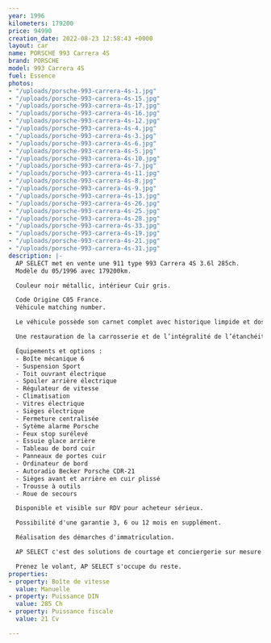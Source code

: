 ```yaml
---
year: 1996
kilometers: 179200
price: 94990
creation_date: 2022-08-23 12:58:43 +0000
layout: car
name: PORSCHE 993 Carrera 4S
brand: PORSCHE
model: 993 Carrera 4S
fuel: Essence
photos:
- "/uploads/porsche-993-carrera-4s-1.jpg"
- "/uploads/porsche-993-carrera-4s-15.jpg"
- "/uploads/porsche-993-carrera-4s-17.jpg"
- "/uploads/porsche-993-carrera-4s-16.jpg"
- "/uploads/porsche-993-carrera-4s-12.jpg"
- "/uploads/porsche-993-carrera-4s-4.jpg"
- "/uploads/porsche-993-carrera-4s-3.jpg"
- "/uploads/porsche-993-carrera-4s-6.jpg"
- "/uploads/porsche-993-carrera-4s-5.jpg"
- "/uploads/porsche-993-carrera-4s-10.jpg"
- "/uploads/porsche-993-carrera-4s-7.jpg"
- "/uploads/porsche-993-carrera-4s-11.jpg"
- "/uploads/porsche-993-carrera-4s-8.jpg"
- "/uploads/porsche-993-carrera-4s-9.jpg"
- "/uploads/porsche-993-carrera-4s-13.jpg"
- "/uploads/porsche-993-carrera-4s-26.jpg"
- "/uploads/porsche-993-carrera-4s-25.jpg"
- "/uploads/porsche-993-carrera-4s-28.jpg"
- "/uploads/porsche-993-carrera-4s-33.jpg"
- "/uploads/porsche-993-carrera-4s-19.jpg"
- "/uploads/porsche-993-carrera-4s-21.jpg"
- "/uploads/porsche-993-carrera-4s-31.jpg"
description: |-
  AP SELECT met en vente une 911 type 993 Carrera 4S 3.6l 285ch.
  Modèle du 05/1996 avec 179200km.

  Couleur noir métallic, intérieur Cuir gris.

  Code Origine C05 France.
  Véhicule matching number.

  Le véhicule possède son carnet complet avec historique limpide et dossier factures.

  Une restauration de la carrosserie et de l’intégralité de l’étanchéité moteur a été faite ces dernières années chez des spécialités Porsche (toutes les factures sont disponibles).

  Équipements et options :
  - Boîte mécanique 6
  - Suspension Sport
  - Toit ouvrant électrique
  - Spoiler arrière électrique
  - Régulateur de vitesse
  - Climatisation
  - Vitres électrique
  - Sièges électrique
  - Fermeture centralisée
  - Sytème alarme Porsche
  - Feux stop surélevé
  - Essuie glace arrière
  - Tableau de bord cuir
  - Panneaux de portes cuir
  - Ordinateur de bord
  - Autoradio Becker Porsche CDR-21
  - Sièges avant et arrière en cuir plissé
  - Trousse à outils
  - Roue de secours

  Disponible et visible sur RDV pour acheteur sérieux.

  Possibilité d'une garantie 3, 6 ou 12 mois en supplément.

  Réalisation des démarches d'immatriculation.

  AP SELECT c'est des solutions de courtage et conciergerie sur mesure pour profiter librement de sa passion et de son patrimoine.

  Prenez le volant, AP SELECT s'occupe du reste.
properties:
- property: Boîte de vitesse
  value: Manuelle
- property: Puissance DIN
  value: 285 Ch
- property: Puissance fiscale
  value: 21 Cv

---
```

